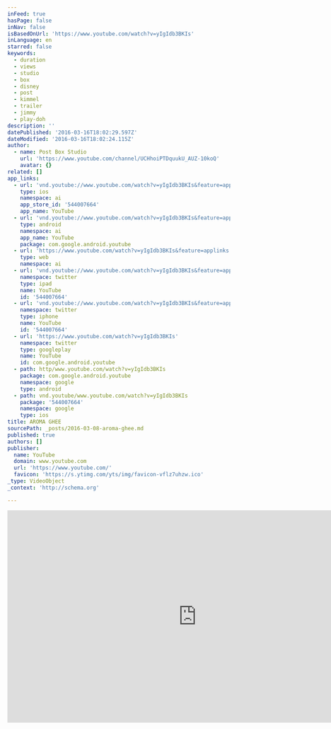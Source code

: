 ```yaml
---
inFeed: true
hasPage: false
inNav: false
isBasedOnUrl: 'https://www.youtube.com/watch?v=yIgIdb3BKIs'
inLanguage: en
starred: false
keywords:
  - duration
  - views
  - studio
  - box
  - disney
  - post
  - kimmel
  - trailer
  - jimmy
  - play-doh
description: ''
datePublished: '2016-03-16T18:02:29.597Z'
dateModified: '2016-03-16T18:02:24.115Z'
author:
  - name: Post Box Studio
    url: 'https://www.youtube.com/channel/UCHhoiPTDquukU_AUZ-10koQ'
    avatar: {}
related: []
app_links:
  - url: 'vnd.youtube://www.youtube.com/watch?v=yIgIdb3BKIs&feature=applinks'
    type: ios
    namespace: ai
    app_store_id: '544007664'
    app_name: YouTube
  - url: 'vnd.youtube://www.youtube.com/watch?v=yIgIdb3BKIs&feature=applinks'
    type: android
    namespace: ai
    app_name: YouTube
    package: com.google.android.youtube
  - url: 'https://www.youtube.com/watch?v=yIgIdb3BKIs&feature=applinks'
    type: web
    namespace: ai
  - url: 'vnd.youtube://www.youtube.com/watch?v=yIgIdb3BKIs&feature=applinks'
    namespace: twitter
    type: ipad
    name: YouTube
    id: '544007664'
  - url: 'vnd.youtube://www.youtube.com/watch?v=yIgIdb3BKIs&feature=applinks'
    namespace: twitter
    type: iphone
    name: YouTube
    id: '544007664'
  - url: 'https://www.youtube.com/watch?v=yIgIdb3BKIs'
    namespace: twitter
    type: googleplay
    name: YouTube
    id: com.google.android.youtube
  - path: http/www.youtube.com/watch?v=yIgIdb3BKIs
    package: com.google.android.youtube
    namespace: google
    type: android
  - path: vnd.youtube/www.youtube.com/watch?v=yIgIdb3BKIs
    package: '544007664'
    namespace: google
    type: ios
title: AROMA GHEE
sourcePath: _posts/2016-03-08-aroma-ghee.md
published: true
authors: []
publisher:
  name: YouTube
  domain: www.youtube.com
  url: 'https://www.youtube.com/'
  favicon: 'https://s.ytimg.com/yts/img/favicon-vflz7uhzw.ico'
_type: VideoObject
_context: 'http://schema.org'

---
```

<iframe src="https://cdn.embedly.com/widgets/media.html?src=https%3A%2F%2Fwww.youtube.com%2Fembed%2FyIgIdb3BKIs%3Ffeature%3Doembed&amp;url=https%3A%2F%2Fwww.youtube.com%2Fwatch%3Fv%3DyIgIdb3BKIs&amp;image=https%3A%2F%2Fi.ytimg.com%2Fvi%2FyIgIdb3BKIs%2Fhqdefault.jpg&amp;key=b7d04c9b404c499eba89ee7072e1c4f7&amp;type=text%2Fhtml&amp;schema=youtube" width="854" height="480" scrolling="no" frameborder="0" allowfullscreen="allowfullscreen" style=""></iframe>